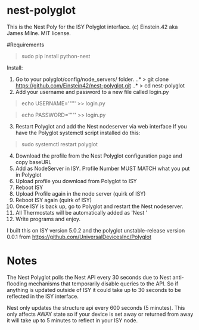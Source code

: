 # nest-polyglot
This is the Nest Poly for the ISY Polyglot interface. 
(c) Einstein.42 aka James Milne. MIT license. 

#Requirements
>sudo pip install python-nest

Install:

1. Go to your polyglot/config/node_servers/ folder.
..* > git clone https://github.com/Einstein42/nest-polyglot.git
..* > cd nest-polyglot
2. Add your username and password to a new file called login.py

> echo USERNAME='"<username>"' >> login.py

> echo PASSWORD='"<password>"' >> login.py
3. Restart Polyglot and add the Nest nodeserver via web interface If you have the Polyglot systemctl script installed do this:
> sudo systemctl restart polyglot
4. Download the profile from the Nest Polyglot configuration page and copy baseURL
5. Add as NodeServer in ISY. Profile Number MUST MATCH what you put in Polyglot
6. Upload profile you download from Polyglot to ISY
7. Reboot ISY
8. Upload Profile again in the node server (quirk of ISY)
9. Reboot ISY again (quirk of ISY)
10. Once ISY is back up, go to Polyglot and restart the Nest nodeserver.
11. All Thermostats will be automatically added as 'Nest <Structure> <Location>'
12. Write programs and enjoy.


I built this on ISY version 5.0.2 and the polyglot unstable-release version 0.0.1 from 
https://github.com/UniversalDevicesInc/Polyglot

# Notes
The Nest Polyglot polls the Nest API every 30 seconds due to Nest anti-flooding mechanisms that
temporarily disable queries to the API. So if anything is updated outside of ISY it could take
up to 30 seconds to be reflected in the ISY interface.

Nest only updates the structure api every 600 seconds (5 minutes). This only affects AWAY state
so if your device is set away or returned from away it will take up to 5 minutes to reflect in
your ISY node.
